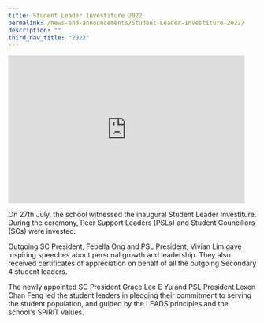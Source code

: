 ```yaml
---
title: Student Leader Investiture 2022
permalink: /news-and-announcements/Student-Leader-Investiture-2022/
description: ""
third_nav_title: "2022"
---
```


<iframe allowfullscreen="true" height="299" width="480" frameborder="0" src="https://docs.google.com/presentation/d/e/2PACX-1vRaHzo7iXy6tA7BoJlj93QbrMewP7tI-ZiugihUrLizgpouqceTemeANge3uDbJ5ln_kXrG7nS6XgSY/embed?start=false&amp;loop=false&amp;delayms=3000"></iframe>

On 27th July, the school witnessed the inaugural Student Leader Investiture. During the ceremony, Peer Support Leaders (PSLs) and Student Councillors (SCs) were invested.

Outgoing SC President, Febella Ong and PSL President, Vivian Lim gave inspiring speeches about personal growth and leadership. They also received certificates of appreciation on behalf of all the outgoing Secondary 4 student leaders.

The newly appointed SC President Grace Lee E Yu and PSL President Lexen Chan Feng led the student leaders in pledging their commitment to serving the student population, and guided by the LEADS principles and the school's SPIRIT values.